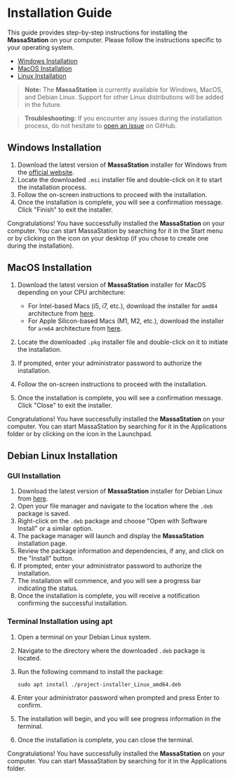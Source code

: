 # Installation Guide

This guide provides step-by-step instructions for installing the **MassaStation** on your computer. Please follow the instructions specific to your operating system.

* [Windows Installation](#windows-installation)
* [MacOS Installation](#macos-installation)
* [Linux Installation](#linux-installation)

> **Note:** The **MassaStation** is currently available for Windows, MacOS, and Debian Linux. Support for other Linux distributions will be added in the future.

> **Troubleshooting:** If you encounter any issues during the installation process, do not hesitate to [open an issue](https://github.com/massalabs/thyra/issues/new) on GitHub.

## Windows Installation

1. Download the latest version of **MassaStation** installer for Windows from the [official website](https://github.com/test/projectX/releases/latest/download/project-installer_Windows_amd64.msi).
2. Locate the downloaded `.msi` installer file and double-click on it to start the installation process.
3. Follow the on-screen instructions to proceed with the installation.
4. Once the installation is complete, you will see a confirmation message. Click "Finish" to exit the installer.

Congratulations! You have successfully installed the **MassaStation** on your computer. You can start MassaStation by searching for it in the Start menu or by clicking on the icon on your desktop (if you chose to create one during the installation).

## MacOS Installation

1. Download the latest version of **MassaStation** installer for MacOS depending on your CPU architecture:

   - For Intel-based Macs (i5, i7, etc.), download the installer for `amd64` architecture from [here](https://github.com/test/projectX/releases/latest/download/project-installer_MacOS_amd64.pkg).
   - For Apple Silicon-based Macs (M1, M2, etc.), download the installer for `arm64` architecture from [here](https://github.com/test/projectX/releases/latest/download/project-installer_MacOS_arm64.pkg).

2. Locate the downloaded `.pkg` installer file and double-click on it to initiate the installation.
3. If prompted, enter your administrator password to authorize the installation.
4. Follow the on-screen instructions to proceed with the installation.
5. Once the installation is complete, you will see a confirmation message. Click "Close" to exit the installer.

Congratulations! You have successfully installed the **MassaStation** on your computer. You can start MassaStation by searching for it in the Applications folder or by clicking on the icon in the Launchpad.

## Debian Linux Installation

### GUI Installation

1. Download the latest version of **MassaStation** installer for Debian Linux from [here](https://github.com/test/projectX/releases/latest/download/project-installer_Linux_amd64.deb).
2. Open your file manager and navigate to the location where the `.deb` package is saved.
3. Right-click on the `.deb` package and choose "Open with Software Install" or a similar option.
4. The package manager will launch and display the **MassaStation** installation page.
5. Review the package information and dependencies, if any, and click on the "Install" button.
6. If prompted, enter your administrator password to authorize the installation.
7. The installation will commence, and you will see a progress bar indicating the status.
8. Once the installation is complete, you will receive a notification confirming the successful installation.

### Terminal Installation using apt

1. Open a terminal on your Debian Linux system.
2. Navigate to the directory where the downloaded `.deb` package is located.
3. Run the following command to install the package:

   ```
   sudo apt install ./project-installer_Linux_amd64.deb
   ```

4. Enter your administrator password when prompted and press Enter to confirm.
5. The installation will begin, and you will see progress information in the terminal.
6. Once the installation is complete, you can close the terminal.

Congratulations! You have successfully installed the **MassaStation** on your computer. You can start MassaStation by searching for it in the Applications folder.
